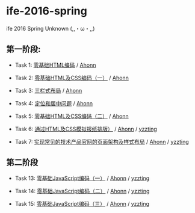 # ife-2016-spring
ife 2016 Spring Unknown (,,・ω・,,)

## 第一阶段:
- Task 1: [零基础HTML编码](http://ife.baidu.com/task/detail?taskId=1)
/ [Ahonn](http://unknown-ife.github.io/ife-2016-spring/01/task_01/ahonn)

- Task 2: [零基础HTML及CSS编码（一）](http://ife.baidu.com/task/detail?taskId=2)
/ [Ahonn](http://unknown-ife.github.io/ife-2016-spring/01/task_02/ahonn)

- Task 3: [三栏式布局](http://ife.baidu.com/task/detail?taskId=3)
/ [Ahonn](http://unknown-ife.github.io/ife-2016-spring/01/task_03/ahonn)

- Task 4: [定位和居中问题](http://ife.baidu.com/task/detail?taskId=4)
/ [Ahonn](http://unknown-ife.github.io/ife-2016-spring/01/task_04/ahonn)

- Task 5: [零基础HTML及CSS编码（二）](http://ife.baidu.com/task/detail?taskId=5)
/ [Ahonn](http://unknown-ife.github.io/ife-2016-spring/01/task_05/ahonn)

- Task 6: [通过HTML及CSS模拟报纸排版）](http://ife.baidu.com/task/detail?taskId=6)
/ [Ahonn](http://unknown-ife.github.io/ife-2016-spring/01/task_06/ahonn)
/ [yzzting](http://unknown-ife.github.io/ife-2016-spring/01/task_06/yzzting)

- Task 7: [实现常见的技术产品官网的页面架构及样式布局](http://ife.baidu.com/task/detail?taskId=7)
/ [Ahonn](http://unknown-ife.github.io/ife-2016-spring/01/task_07/ahonn)
/ [yzzting](http://unknown-ife.github.io/ife-2016-spring/01/task_07/yzzting)

## 第二阶段
- Task 13: [零基础JavaScript编码（一）](http://ife.baidu.com/task/detail?taskId=13)
/ [Ahonn](http://unknown-ife.github.io/ife-2016-spring/02/task_13/ahonn/index.html)
/ [yzzting](http://unknown-ife.github.io/ife-2016-spring/02/task_13/yzzting/index.html)

- Task 14: [零基础JavaScript编码（二）](http://ife.baidu.com/task/detail?taskId=14)
/ [Ahonn](http://unknown-ife.github.io/ife-2016-spring/02/task_14/ahonn/index.html)
/ [yzzting](http://unknown-ife.github.io/ife-2016-spring/02/task_14/yzzting/index.html)

- Task 15: [零基础JavaScript编码（三）](http://ife.baidu.com/task/detail?taskId=15)
/ [Ahonn](http://unknown-ife.github.io/ife-2016-spring/02/task_15/ahonn/index.html)
/ [yzzting](http://unknown-ife.github.io/ife-2016-spring/02/task_15/yzzting/index.html)
